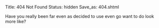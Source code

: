 Title: 404 Not Found
Status: hidden
Save_as: 404.shtml

Have you really been far even as decided to use even go want to do look more
like?
